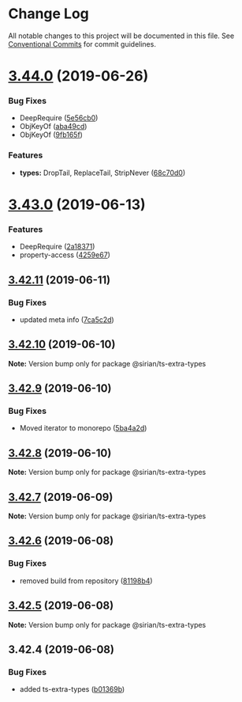 # Change Log

All notable changes to this project will be documented in this file.
See [Conventional Commits](https://conventionalcommits.org) for commit guidelines.

# [3.44.0](https://github.com/sirian/js/compare/@sirian/ts-extra-types@3.43.0...@sirian/ts-extra-types@3.44.0) (2019-06-26)


### Bug Fixes

* DeepRequire ([5e56cb0](https://github.com/sirian/js/commit/5e56cb0))
* ObjKeyOf ([aba49cd](https://github.com/sirian/js/commit/aba49cd))
* ObjKeyOf ([9fb165f](https://github.com/sirian/js/commit/9fb165f))


### Features

* **types:** DropTail, ReplaceTail, StripNever ([68c70d0](https://github.com/sirian/js/commit/68c70d0))





# [3.43.0](https://github.com/sirian/js/compare/@sirian/ts-extra-types@3.42.11...@sirian/ts-extra-types@3.43.0) (2019-06-13)


### Features

* DeepRequire ([2a18371](https://github.com/sirian/js/commit/2a18371))
* property-access ([4259e67](https://github.com/sirian/js/commit/4259e67))





## [3.42.11](https://github.com/sirian/js/compare/@sirian/ts-extra-types@3.42.10...@sirian/ts-extra-types@3.42.11) (2019-06-11)


### Bug Fixes

* updated meta info ([7ca5c2d](https://github.com/sirian/js/commit/7ca5c2d))





## [3.42.10](https://github.com/sirian/js/compare/@sirian/ts-extra-types@3.42.9...@sirian/ts-extra-types@3.42.10) (2019-06-10)

**Note:** Version bump only for package @sirian/ts-extra-types





## [3.42.9](https://github.com/sirian/js/compare/@sirian/ts-extra-types@3.42.8...@sirian/ts-extra-types@3.42.9) (2019-06-10)


### Bug Fixes

* Moved iterator to monorepo ([5ba4a2d](https://github.com/sirian/js/commit/5ba4a2d))





## [3.42.8](https://github.com/sirian/js/compare/@sirian/ts-extra-types@3.42.7...@sirian/ts-extra-types@3.42.8) (2019-06-10)

**Note:** Version bump only for package @sirian/ts-extra-types





## [3.42.7](https://github.com/sirian/js/compare/@sirian/ts-extra-types@3.42.6...@sirian/ts-extra-types@3.42.7) (2019-06-09)

**Note:** Version bump only for package @sirian/ts-extra-types





## [3.42.6](https://github.com/sirian/js/compare/@sirian/ts-extra-types@3.42.5...@sirian/ts-extra-types@3.42.6) (2019-06-08)


### Bug Fixes

* removed build from repository ([81198b4](https://github.com/sirian/js/commit/81198b4))





## [3.42.5](https://github.com/sirian/js/compare/@sirian/ts-extra-types@3.42.4...@sirian/ts-extra-types@3.42.5) (2019-06-08)

**Note:** Version bump only for package @sirian/ts-extra-types





## 3.42.4 (2019-06-08)


### Bug Fixes

* added ts-extra-types ([b01369b](https://github.com/sirian/js/commit/b01369b))
